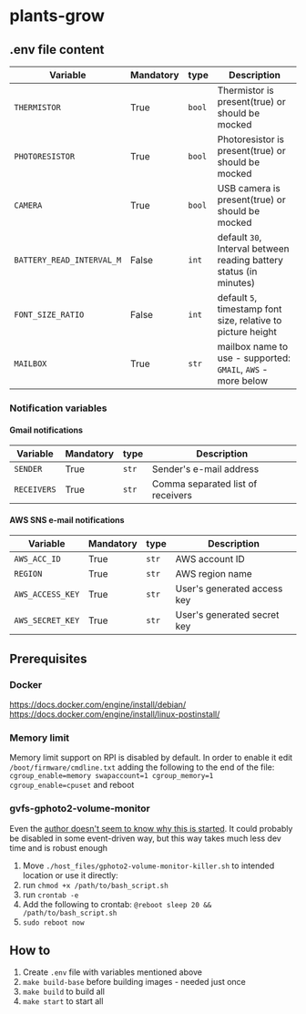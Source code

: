 # plants-grow

## .env file content

| Variable                  | Mandatory |  type  |                            Description                                |
|---------------------------|-----------|--------|-----------------------------------------------------------------------|
| `THERMISTOR`              |   True    | `bool` | Thermistor is present(true) or should be mocked                       |
| `PHOTORESISTOR`           |   True    | `bool` | Photoresistor is present(true) or should be mocked                    |
| `CAMERA`                  |   True    | `bool` | USB camera is present(true) or should be mocked                       |
| `BATTERY_READ_INTERVAL_M` |   False   | `int`  | default `30`, Interval between reading battery status (in minutes)    |
| `FONT_SIZE_RATIO`         |   False   | `int`  | default `5`, timestamp font size, relative to picture height          |
| `MAILBOX`                 |   True    | `str`  | mailbox name to use - supported: `GMAIL`, `AWS` - more below          |


### Notification variables

#### Gmail notifications
| Variable                  | Mandatory |  type  |                            Description                                |
|---------------------------|-----------|--------|-----------------------------------------------------------------------|
| `SENDER`                  |   True    | `str`  | Sender's e-mail address                                               |
| `RECEIVERS`               |   True    | `str`  | Comma separated list of receivers

#### AWS SNS e-mail notifications
| Variable                  | Mandatory |  type  |                            Description                                |
|---------------------------|-----------|--------|-----------------------------------------------------------------------|
| `AWS_ACC_ID`              |   True    | `str`  | AWS account ID                                                        |
| `REGION`                  |   True    | `str`  | AWS region name                                                       |
| `AWS_ACCESS_KEY`          |   True    | `str`  | User's generated access key                                           |
| `AWS_SECRET_KEY`          |   True    | `str`  | User's generated secret key                                           |


## Prerequisites

### Docker
https://docs.docker.com/engine/install/debian/
https://docs.docker.com/engine/install/linux-postinstall/

### Memory limit
Memory limit support on RPI is disabled by default. In order to enable it edit `/boot/firmware/cmdline.txt`
adding the following to the end of the file: `cgroup_enable=memory swapaccount=1 cgroup_memory=1 cgroup_enable=cpuset`
and reboot

### gvfs-gphoto2-volume-monitor
Even the [author doesn't seem to know why this is started](https://github.com/gphoto/gphoto2/issues/181). It could probably be disabled in some event-driven way,
but this way takes much less dev time and is robust enough

1. Move `./host_files/gphoto2-volume-monitor-killer.sh` to intended location or use it directly:
1. run `chmod +x /path/to/bash_script.sh`
1. run `crontab -e`
1. Add the following to crontab: `@reboot sleep 20 && /path/to/bash_script.sh`
1. `sudo reboot now`

## How to
1. Create `.env` file with variables mentioned above
1. `make build-base` before building images - needed just once
1. `make build` to build all
1. `make start` to start all
